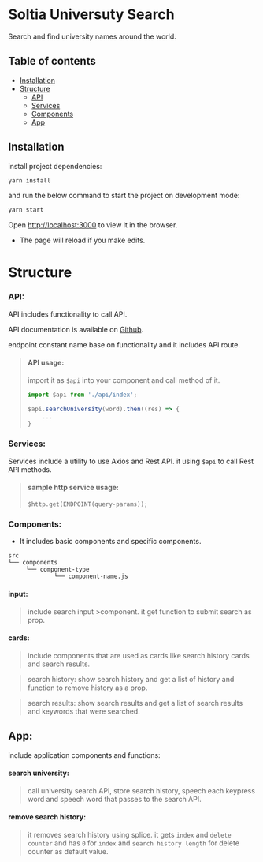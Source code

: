   # Soltia Universuty Search

Search and find university names around the world.
## Table of contents
- [Installation](#installation)
- [Structure](#structure)
  - [API](#api)
  - [Services](#services)
  - [Components](#components)
  - [App](#app)

## Installation

install project dependencies:

```bash
yarn install
```
and run the below command to start the project on development mode:

```bash
yarn start
```

Open [http://localhost:3000](http://localhost:3000) to view it in the browser.

- The page will reload if you make edits.
# Structure

### API:
API includes functionality to call API.

API documentation is available on [Github](https://github.com/Hipo/university-domains-list).

endpoint constant name base on functionality and it includes API route.
> #### API usage:
> import it as `$api` into your component and call method of it.
> ```javascript
> import $api from './api/index';
>
> $api.searchUniversity(word).then((res) => {
>     ...
> }
> ```
### Services:
Services include a utility to use Axios and Rest API.
it using `$api` to call Rest API methods.
> #### sample http service usage:
>```
> $http.get(ENDPOINT(query-params));
>```

### Components:
- It includes basic components and specific components.
```
src
└── components
     └── component-type
             └── component-name.js
```

#### input:
>include search input >component. it get function to submit search as prop.

#### cards:
>include components that are used as cards like search history cards and search results.

>search history: show search history and get a list of history and function to remove history as a prop.

>search results: show search results and get a list of search results and keywords that were searched.

## App:
include application components and functions:

#### search university:
>call university search API, store search history, speech each keypress word and speech word that passes to the search API.

#### remove search history:
>it removes search history using splice. it gets `index` and `delete counter` and has `0` for `index` and `search history length` for delete counter as default value.